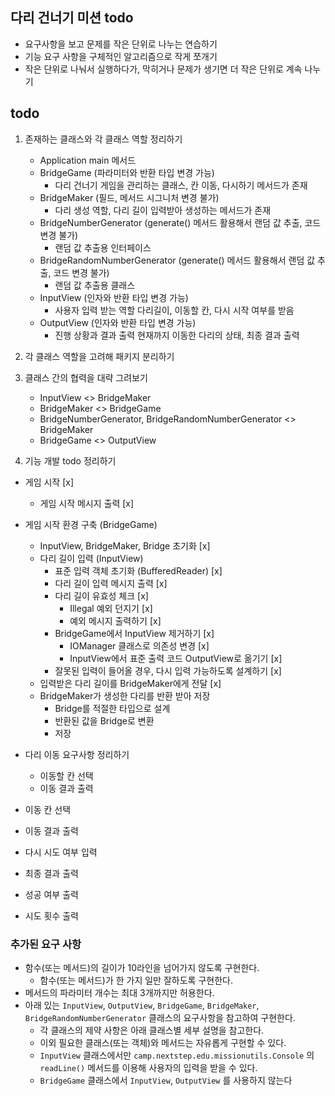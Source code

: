 ## 다리 건너기 미션 todo
- 요구사항을 보고 문제를 작은 단위로 나누는 연습하기
- 기능 요구 사항을 구체적인 알고리즘으로 작게 쪼개기
- 작은 단위로 나눠서 실행하다가, 막히거나 문제가 생기면 더 작은 단위로 계속 나누기

## todo

1. 존재하는 클래스와 각 클래스 역할 정리하기
    - Application main 메서드 
    - BridgeGame  (파라미터와 반환 타입 변경 가능) 
      - 다리 건너기 게임을 관리하는 클래스, 칸 이동, 다시하기 메서드가 존재
    - BridgeMaker (필드, 메서드 시그니처 변경 불가) 
      - 다리 생성 역할, 다리 길이 입력받아 생성하는 메서드가 존재
    - BridgeNumberGenerator (generate() 메서드 활용해서 랜덤 값 추출, 코드 변경 불가) 
      - 랜덤 값 추출용 인터페이스
    - BridgeRandomNumberGenerator (generate() 메서드 활용해서 랜덤 값 추출, 코드 변경 불가) 
      - 랜덤 값 추출용 클래스
    - InputView (인자와 반환 타입 변경 가능) 
      - 사용자 입력 받는 역할 다리길이, 이동할 칸, 다시 시작 여부를 받음
    - OutputView (인자와 반환 타입 변경 가능) 
      - 진행 상황과 결과 출력 현재까지 이동한 다리의 상태, 최종 결과 출력


2. 각 클래스 역할을 고려해 패키지 분리하기
3. 클래스 간의 협력을 대략 그려보기
    - InputView <> BridgeMaker
    - BridgeMaker <> BridgeGame
    - BridgeNumberGenerator, BridgeRandomNumberGenerator <> BridgeMaker
    - BridgeGame <> OutputView

4. 기능 개발 todo 정리하기

- 게임 시작 [x]
  - 게임 시작 메시지 출력 [x]
- 게임 시작 환경 구축 (BridgeGame)
  - InputView, BridgeMaker, Bridge 초기화 [x]
  - 다리 길이 입력 (InputView) 
    - 표준 입력 객체 초기화 (BufferedReader) [x] 
    - 다리 길이 입력 메시지 출력 [x]
    - 다리 길이 유효성 체크 [x]
      - Illegal 예외 던지기 [x]
      - 예외 메시지 출력하기 [x]
    - BridgeGame에서 InputView 제거하기 [x]
      - IOManager 클래스로 의존성 변경 [x]
      - InputView에서 표준 출력 코드 OutputView로 옮기기 [x]
    - 잘못된 입력이 들어올 경우, 다시 입력 가능하도록 설계하기 [x]
  - 입력받은 다리 길이를 BridgeMaker에게 전달 [x]
  - BridgeMaker가 생성한 다리를 반환 받아 저장  
    - Bridge를 적절한 타입으로 설계
    - 반환된 값을 Bridge로 변환
    - 저장
- 다리 이동 요구사항 정리하기
  - 이동할 칸 선택
  - 이동 결과 출력


- 이동 칸 선택
- 이동 결과 출력
- 다시 시도 여부 입력
- 최종 결과 출력
- 성공 여부 출력
- 시도 횟수 출력

### 추가된 요구 사항

- 함수(또는 메서드)의 길이가 10라인을 넘어가지 않도록 구현한다.
    - 함수(또는 메서드)가 한 가지 일만 잘하도록 구현한다.
- 메서드의 파라미터 개수는 최대 3개까지만 허용한다.
- 아래 있는 `InputView`, `OutputView`, `BridgeGame`, `BridgeMaker`, `BridgeRandomNumberGenerator` 클래스의 요구사항을 참고하여 구현한다.
    - 각 클래스의 제약 사항은 아래 클래스별 세부 설명을 참고한다.
    - 이외 필요한 클래스(또는 객체)와 메서드는 자유롭게 구현할 수 있다.
    - `InputView` 클래스에서만 `camp.nextstep.edu.missionutils.Console` 의 `readLine()` 메서드를 이용해 사용자의 입력을 받을 수 있다.
    - `BridgeGame` 클래스에서 `InputView`, `OutputView` 를 사용하지 않는다
